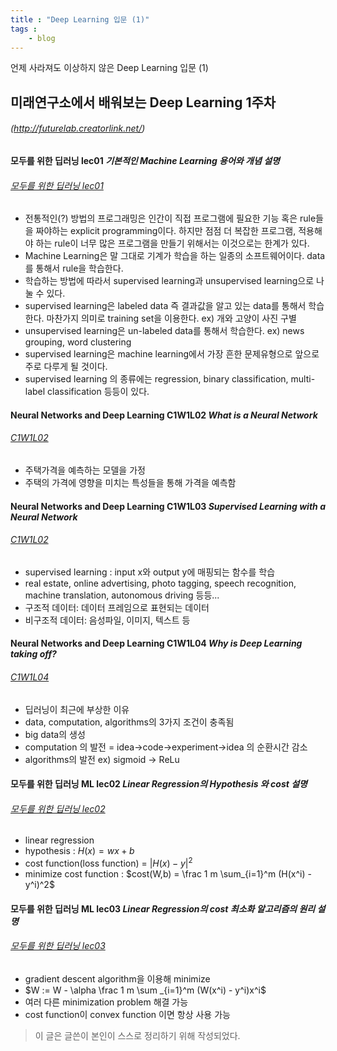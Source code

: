 ```yaml
---
title : "Deep Learning 입문 (1)"
tags :
    - blog
---
```

언제 사라져도 이상하지 않은 Deep Learning 입문 (1) 

## 미래연구소에서 배워보는 Deep Learning 1주차
###### (http://futurelab.creatorlink.net/)

#### 모두를 위한 딥러닝 lec01 *기본적인 Machine Learning 용어와 개념 설명*
###### [모두를 위한 딥러닝 lec01](https://www.youtube.com/watch?v=qPMeuL2LIqY&list=PLlMkM4tgfjnLSOjrEJN31gZATbcj_MpUm&index=2)
- 전통적인(?) 방법의 프로그래밍은 인간이 직접 프로그램에 필요한 기능 혹은 rule들을 짜야하는 explicit programming이다. 하지만 점점 더 복잡한 프로그램, 적용해야 하는 rule이 너무 많은 프로그램을 만들기 위해서는 이것으로는 한계가 있다.
- Machine Learning은 말 그대로 기계가 학습을 하는 일종의 소프트웨어이다. data를 통해서 rule을 학습한다.
- 학습하는 방법에 따라서 supervised  learning과 unsupervised learning으로 나눌 수 있다. 
- supervised learning은 labeled data 즉 결과값을 알고 있는 data를 통해서 학습한다. 마찬가지 의미로 training set을 이용한다. ex) 개와 고양이 사진 구별
- unsupervised learning은  un-labeled data를 통해서 학습한다. ex) news grouping, word clustering
- supervised learning은 machine learning에서 가장 흔한 문제유형으로 앞으로 주로 다루게 될 것이다.
- supervised learning 의 종류에는 regression, binary classification, multi-label classification 등등이 있다.

#### Neural Networks and Deep Learning C1W1L02 *What is a Neural Network*
###### [C1W1L02](https://www.youtube.com/watch?v=n1l-9lIMW7E&list=PLkDaE6sCZn6Ec-XTbcX1uRg2_u4xOEky0&index=2)
- 주택가격을 예측하는 모델을 가정
- 주택의 가격에 영향을 미치는 특성들을 통해 가격을 예측함

#### Neural Networks and Deep Learning C1W1L03 *Supervised Learning with a Neural Network*
###### [C1W1L02](https://www.youtube.com/watch?v=BYGpKPY9pO0&list=PLkDaE6sCZn6Ec-XTbcX1uRg2_u4xOEky0&index=3)
- supervised learning : input x와 output y에 매핑되는 함수를 학습
- real estate, online advertising, photo tagging, speech recognition, machine translation, autonomous driving 등등...
- 구조적 데이터: 데이터 프레임으로 표현되는 데이터
- 비구조적 데이터: 음성파일, 이미지, 텍스트 등

#### Neural Networks and Deep Learning C1W1L04 *Why is Deep Learning taking off?*
###### [C1W1L04](https://www.youtube.com/watch?v=xflCLdJh0n0&list=PLkDaE6sCZn6Ec-XTbcX1uRg2_u4xOEky0&index=4)
- 딥러닝이 최근에 부상한 이유
- data, computation, algorithms의 3가지 조건이 충족됨
- big data의 생성
- computation 의 발전 = idea->code->experiment->idea 의 순환시간 감소
- algorithms의 발전 ex) sigmoid -> ReLu

#### 모두를 위한 딥러닝 ML lec02 *Linear Regression의 Hypothesis 와 cost 설명*
###### [모두를 위한 딥러닝 lec02](https://www.youtube.com/watch?v=Hax03rCn3UI&list=PLlMkM4tgfjnLSOjrEJN31gZATbcj_MpUm&index=4)
- linear regression
- hypothesis : $H(x) = wx + b$
- cost function(loss function) = $|H(x) - y|^2$
- minimize cost function : $cost(W,b) = \frac 1 m \sum_{i=1}^m (H(x^i) - y^i)^2$

#### 모두를 위한 딥러닝 ML lec03 *Linear Regression의 cost 최소화 알고리즘의 원리 설명*
###### [모두를 위한 딥러닝 lec03](https://www.youtube.com/watch?v=TxIVr-nk1so&list=PLlMkM4tgfjnLSOjrEJN31gZATbcj_MpUm&index=6)
- gradient descent algorithm을 이용해 minimize
- $W := W - \alpha \frac 1 m \sum _{i=1}^m (W(x^i) - y^i)x^i$
- 여러 다른 minimization problem 해결 가능
- cost function이 convex function 이면 항상 사용 가능

> 이 글은 글쓴이 본인이 스스로 정리하기 위해 작성되었다.
